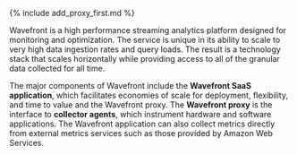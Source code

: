 {% include add_proxy_first.md %}

Wavefront is a high performance streaming analytics platform designed for monitoring and optimization.  The service is
unique in its ability to scale to very high data ingestion rates and query loads. The result is a technology stack
that scales horizontally while providing access to all of the granular data collected for all time.

The major components of Wavefront include the **Wavefront SaaS application**, which facilitates economies of scale for
deployment, flexibility, and time to value and the Wavefront proxy. The **Wavefront proxy** is the interface to
**collector agents**, which instrument hardware and software applications. The Wavefront application can also collect
metrics directly from external metrics services such as those provided by Amazon Web Services. 
